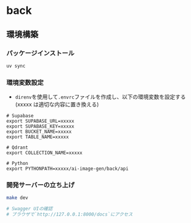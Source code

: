 # back

## 環境構築

### パッケージインストール

```bash
uv sync
```

### 環境変数設定

- `direnv`を使用して`.envrc`ファイルを作成し、以下の環境変数を設定する (xxxxx は適切な内容に置き換える)

```
# Supabase
export SUPABASE_URL=xxxxx
export SUPABASE_KEY=xxxxx
export BUCKET_NAME=xxxxx
export TABLE_NAME=xxxxx

# Qdrant
export COLLECTION_NAME=xxxxx

# Python
export PYTHONPATH=xxxxx/ai-image-gen/back/api
```

### 開発サーバーの立ち上げ

```bash
make dev
```

```bash
# Swagger UIの確認
# ブラウザで`http://127.0.0.1:8000/docs`にアクセス
```
